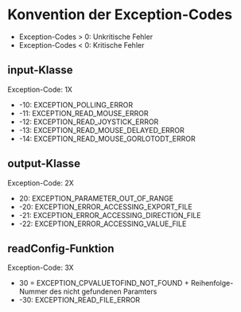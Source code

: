 # Konvention der Exception-Codes #

  * Exception-Codes > 0: Unkritische Fehler
  * Exception-Codes < 0: Kritische Fehler


## input-Klasse ##
Exception-Code: 1X

  * -10: EXCEPTION\_POLLING\_ERROR
  * -11: EXCEPTION\_READ\_MOUSE\_ERROR
  * -12: EXCEPTION\_READ\_JOYSTICK\_ERROR
  * -13: EXCEPTION\_READ\_MOUSE\_DELAYED\_ERROR
  * -14: EXCEPTION\_READ\_MOUSE\_GORLOTODT\_ERROR

## output-Klasse ##
Exception-Code: 2X

  * 20: EXCEPTION\_PARAMETER\_OUT\_OF\_RANGE
  * -20: EXCEPTION\_ERROR\_ACCESSING\_EXPORT\_FILE
  * -21: EXCEPTION\_ERROR\_ACCESSING\_DIRECTION\_FILE
  * -22: EXCEPTION\_ERROR\_ACCESSING\_VALUE\_FILE

## readConfig-Funktion ##
Exception-Code: 3X

  * 30 = EXCEPTION\_CPVALUETOFIND\_NOT\_FOUND + Reihenfolge-Nummer des nicht gefundenen Paramters
  * -30: EXCEPTION\_READ\_FILE\_ERROR